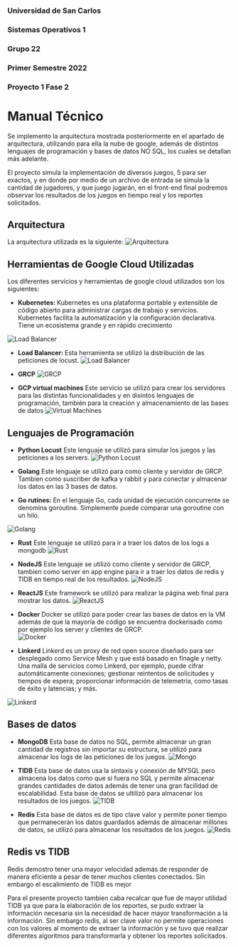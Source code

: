 ### Universidad de San Carlos
### Sistemas Operativos 1
### Grupo 22
### Primer Semestre 2022
### Proyecto 1 Fase 2

# Manual Técnico


Se implemento la arquitectura mostrada posteriormente en el apartado de arquitectura, utilizando para ella la nube de google, además de distintos lenguajes de programación y bases de datos NO SQL, los cuales se detallan más adelante. 

El proyecto simula la implementación de diversos juegos, 5 para ser exactos, y en donde por medio de un archivo de entrada se simula la cantidad de jugadores, y que juego jugarán, en el front-end final podremos observar los resultados de los juegos en tiempo real y los reportes solicitados.

## Arquitectura
La arquitectura utilizada es la siguiente:
![Arquitectura](./img/arquitectura.png)

## Herramientas de Google Cloud Utilizadas
Los diferentes servicios y herramientas de google cloud utilizados son los siguientes:

* <b> Kubernetes: </b> Kubernetes es una plataforma portable y extensible de código abierto para administrar cargas de trabajo y servicios. Kubernetes facilita la automatización y la configuración declarativa. Tiene un ecosistema grande y en rápido crecimiento

![Load Balancer](./img/gcp_k8s.png)
* <b>Load Balancer: </b> Esta herramienta se utilizó la distribución de las peticiones de locust.
![Load Balancer](./img/load.png)

* <b>GRCP</b>
![GRCP](./img/grcp.png)

* <b>GCP virtual machines</b> Este servicio se utilizó para crear los servidores para las distintas funcionalidades y en disintos lenguajes de programación, también para la creación y almacenamiento de las bases de datos
![Virtual Machines](./img/vm.png)

## Lenguajes de Programación
*  <b>Python Locust</b> Este lenguaje se utilizó para simular los juegos y las peticiones a los servers.
![Python Locust](./img/locust.png)

* <b>Golang</b> Este lenguaje se utilizó para como cliente y servidor de GRCP. Tambien como suscriber de kafka y rabbit y para conectar y almacenar los datos en las 3 bases de datos.

* <b>Go rutines: </b>  En el lenguaje Go, cada unidad de ejecución concurrente se denomina goroutine. Simplemente puede comparar una goroutine con un hilo.

![Golang](./img/go.png)



* <b>Rust</b> Este lenguaje se utilizó para ir a traer los datos de los logs a mongodb
![Rust](./img/rust.png)

* <b>NodeJS</b> Este lenguaje se utilizó como cliente y servidor de GRCP, tambien como server en app engine para ir a traer los datos de redis y TIDB en tiempo real de los resultados.
![NodeJS](./img/node.png)

* <b>ReactJS</b> Este framework se utilizó para realizar la página web final para mostrar los datos. 
![ReactJS](./img/react.png)

* <b>Docker</b> Docker se utilizó para poder crear las bases de datos en la VM además de que la mayoría de código se encuentra dockerisado como por ejemplo los server y clientes de GRCP.  
![Docker](./img/docker.png)


* <b>Linkerd</b> Linkerd es un proxy de red open source diseñado para ser desplegado como Service Mesh y que está basado en finagle y netty. Una malla de servicios como Linkerd, por ejemplo, puede cifrar automáticamente conexiones; gestionar reintentos de solicitudes y tiempos de espera; proporcionar información de telemetría, como tasas de éxito y latencias; y más.
  
![Linkerd](./img/linkerd.png)

## Bases de datos
* <b>MongoDB</b> Esta base de datos no SQL, permite almacenar un gran cantidad de registros sin importar su estructura, se utilizó para almacenar los logs de las peticiones de los juegos.
![Mongo](./img/mongo.png)

* <b>TIDB</b> Esta base de datos usa la sintaxis y conexión de MYSQL pero almacena los datos como que si fuera no SQL y permite almacenar grandes cantidades de datos además de tener una gran facilidad de escalabilidad. Esta base de datos se ultilizó para almacenar los resultados de los juegos.
![TIDB](./img/tidb.png)

* <b>Redis</b> Esta base de datos es de tipo clave valor y permite poner tiempo que permanecerán los datos guardados además de almacenar millones de datos, se utilizó para almacenar los resultados de los juegos. 
![Redis](./img/redis.png)

## Redis vs TIDB
Redis demostro tener una mayor velocidad además de responder de manera eficiente a pesar de tener muchos clientes conectados.
Sin embargo el escalimiento de TIDB es mejor

Para el presente proyecto tambien caba recalcar que fue de mayor utilidad TIDB ya que para la elaboración de los reportes, se pudo extraer la información necesaria sin la necesidad de hacer mayor transformación a la información. 
Sin embargo redis, al ser clave valor no permite operaciones con los valores al momento de extraer la información y se tuvo que realizar diferentes algoritmos para transformarla y obtener los reportes solicitados.
